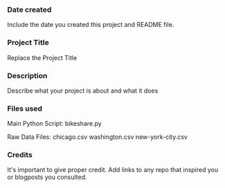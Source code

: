 ### Date created
Include the date you created this project and README file.

### Project Title
Replace the Project Title

### Description
Describe what your project is about and what it does

### Files used
Main Python Script:
bikeshare.py

Raw Data Files:
chicago.csv
washington.csv
new-york-city.csv

### Credits
It's important to give proper credit. Add links to any repo that inspired you or blogposts you consulted.


